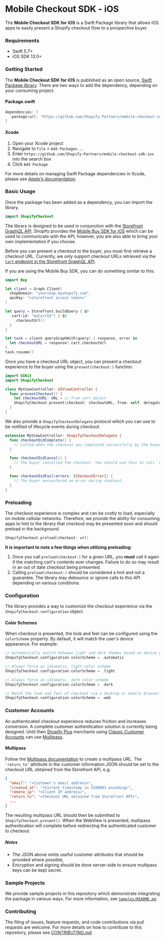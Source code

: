# Mobile Checkout SDK - iOS

The **Mobile Checkout SDK for iOS** is a Swift Package library that allows iOS apps to easily present a Shopify checkout flow to a prospective buyer.

### Requirements

- Swift 5.7+
- iOS SDK 13.0+

### Getting Started

The **Mobile Checkout SDK for iOS** is published as an open source, [Swift Package library](https://www.swift.org/package-manager/). There are two ways to add the dependency, depending on your consuming project:

#### Package.swift

```swift
dependencies: [
  .package(url: "https://github.com/Shopify-Partners/mobile-checkout-sdk-ios", from: "0.1.0")
]
```

#### Xcode

1. Open your Xcode project
2. Navigate to `File` > `Add Packages...`
3. Enter `https://github.com/Shopify-Partners/mobile-checkout-sdk-ios` into the search box
4. Click `Add Package`

For more details on managing Swift Package dependencies in Xcode, please see [Apple's documentation](https://developer.apple.com/documentation/xcode/adding-package-dependencies-to-your-app).

### Basic Usage

Once the package has been added as a dependency, you can import the library.

```swift
import ShopifyCheckout
```

The library is designed to be used in conjunction with the [Storefront GraphQL API](https://shopify.dev/docs/api/storefront). Shopify provides the [Mobile Buy SDK for iOS](https://github.com/Shopify/mobile-buy-sdk-ios) which can be used to communicate with the API, however, you are also able to bring your own implementation if you choose.

Before you can present a checkout to the buyer, you must first retrieve a checkout URL. Currently, we only support checkout URLs retrieved via the [`Cart` endpoint in the Storefront GraphQL API](https://shopify.dev/docs/custom-storefronts/building-with-the-storefront-api/cart/manage).

If you are using the Mobile Buy SDK, you can do something similar to this:

```swift
import Buy

let client = Graph.Client(
  shopDomain: "yourshop.myshopify.com",
  apiKey: "<storefront access token>"
)

let query = Storefront.buildQuery { $0
  .cart(id: "myCartId") { $0
    .checkoutUrl()
  }
}

let task = client.queryGraphWith(query) { response, error in
  let checkoutURL = response?.cart.checkoutUrl
}
task.resume()
```

Once you have a checkout URL object, you can present a checkout experience to the buyer using the `present(checkout:)` function.

```swift
import UIKit
import ShopifyCheckout

class MyViewController: UIViewController {
  func presentCheckout() {
    let checkoutURL: URL = // from cart object
    ShopifyCheckout.present(checkout: checkoutURL, from: self, delegate: self)
  }
}
```

We also provide a `ShopifyCheckoutDelegate` protocol which you can use to be notified of lifecycle events during checkout.

```swift
extension MyViewController: ShopifyCheckoutDelegate {
  func checkoutDidComplete() {
    // Called when the checkout was completed successfully by the buyer. Use this as an opportunity to reset any cart state.
  }

  func checkoutDidCancel() {
    // The buyer cancelled the checkout. You should use this to call `dismiss(animated:)`.
  }

  func checkoutDidFail(errors: [CheckoutError]) {
    // The buyer encountered an error during checkout.
  }
}
```

### Preloading

The checkout experience is complex and can be costly to load, especially on mobile cellular networks. Therefore, we provide the ability for consuming apps to hint to the library that checkout may be presented soon and should preload in the background.

```swift
ShopifyCheckout.preload(checkout: url)
```

**It is important to note a few things when utilizing preloading:**

1. Once you call `preload(checkout:)` for a given URL, you **must** call it again if the matching cart's contents ever changes. Failure to do so may result in an out of date checkout being presented.
2. Calling `preload(checkout:)` should be considered a hint and not a guarantee. The library may debounce or ignore calls to this API depending on various conditions.

### Configuration

The library provides a way to customize the checkout experience via the `ShopifyCheckout.configuration` object.

#### Color Schemes

When checkout is presented, the look and feel can be configured using the `colorScheme` property. By default, it will match the user's device appearance. For example:

```swift
// Automatically switch between light and dark themes based on device preference (`UITraitCollection`)
ShopifyCheckout.configuration.colorScheme = .automatic

// Always force an idiomatic, light color scheme
ShopifyCheckout.configuration.colorScheme = .light

// Always force an idiomatic, dark color scheme
ShopifyCheckout.configuration.colorScheme = .dark

// Match the look and feel of checkout via a desktop or mobile browser.
ShopifyCheckout.configuration.colorScheme = .web
```

### Customer Accounts

An authenticated checkout experience reduces friction and increases conversion. A complete customer authentication solution is currently being designed. Until then [Shopify Plus](https://help.shopify.com/en/manual/intro-to-shopify/pricing-plans/plans-features/shopify-plus-plan) merchants using [Classic Customer Accounts](https://help.shopify.com/en/manual/customers/customer-accounts/classic-customer-accounts) can use [Multipass](https://shopify.dev/docs/api/multipass).

#### Multipass

Follow the [Multipass documentation](https://shopify.dev/docs/api/multipass) to create a multipass URL. The `'return_to'` attribute in the customer information JSON should be set to the checkout URL obtained from the Storefront API, e.g:

```json
{
  "email": "<Customer's email address>",
  "created_at": "<Current timestamp in ISO8601 encoding>",
  "remote_ip": "<Client IP address>",
  "return_to": "<Checkout URL obtained from Storefront API>",
  ...
}
```

The resulting multipass URL should then be submitted to `ShopifyCheckout.present()`. When the WebView is presented, multipass authentication will complete before redirecting the authenticated customer to checkout.

##### Notes

- The JSON above omits useful customer attributes that should be provided where possible,
- Encryption and signing should be done server-side to ensure multipass keys can be kept secret.

### Sample Projects

We provide sample projects in this repository which demonstrate integrating the package in various ways. For more information, see [`Samples/README.md`](Samples/README.md).

### Contributing

The filing of issues, feature requests, and code contributions via pull requests are welcome. For more details on how to contribute to this repository, please see [CONTRIBUTING.md](.github/CONTRIBUTING.md).
